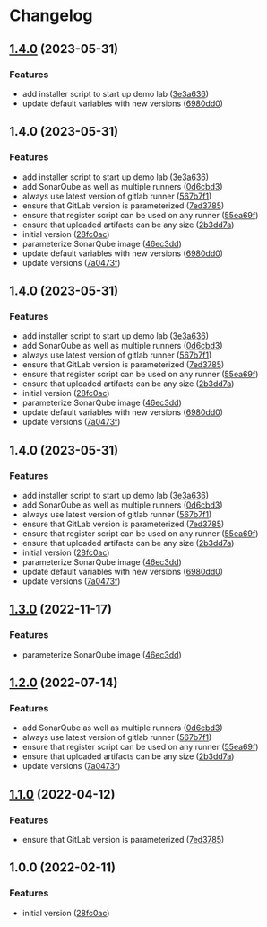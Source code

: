 # Changelog

## [1.4.0](https://github.com/PeterMosmans/gitlab-demolab/compare/1.3.0...1.4.0) (2023-05-31)


### Features

* add installer script to start up demo lab ([3e3a636](https://github.com/PeterMosmans/gitlab-demolab/commit/3e3a636243d90bb29a276735fa169521906e94a4))
* update default variables with new versions ([6980dd0](https://github.com/PeterMosmans/gitlab-demolab/commit/6980dd054469578b87dabcca07b4a0aa7d104feb))

## 1.4.0 (2023-05-31)


### Features

* add installer script to start up demo lab ([3e3a636](https://github.com/PeterMosmans/gitlab-demolab/commit/3e3a636243d90bb29a276735fa169521906e94a4))
* add SonarQube as well as multiple runners ([0d6cbd3](https://github.com/PeterMosmans/gitlab-demolab/commit/0d6cbd3ca6d77f4f8e5a7f661f82cf66250fb74e))
* always use latest version of gitlab runner ([567b7f1](https://github.com/PeterMosmans/gitlab-demolab/commit/567b7f1398d6682f92827a7059fac7fb333438d4))
* ensure that GitLab version is parameterized ([7ed3785](https://github.com/PeterMosmans/gitlab-demolab/commit/7ed3785a5d97b57f3625cae1cd8c7e3bebddb0b7))
* ensure that register script can be used on any runner ([55ea69f](https://github.com/PeterMosmans/gitlab-demolab/commit/55ea69fd2039cb3d08f7e7f6c3ca1de196becaa3))
* ensure that uploaded artifacts can be any size ([2b3dd7a](https://github.com/PeterMosmans/gitlab-demolab/commit/2b3dd7ada12d8c5f55da32aaf2522418021c622b))
* initial version ([28fc0ac](https://github.com/PeterMosmans/gitlab-demolab/commit/28fc0acadf3d0766b8b822e3ebf986532a29c386))
* parameterize SonarQube image ([46ec3dd](https://github.com/PeterMosmans/gitlab-demolab/commit/46ec3dd415f9840a965174598b644994db25ec7d))
* update default variables with new versions ([6980dd0](https://github.com/PeterMosmans/gitlab-demolab/commit/6980dd054469578b87dabcca07b4a0aa7d104feb))
* update versions ([7a0473f](https://github.com/PeterMosmans/gitlab-demolab/commit/7a0473faf6bcca966925f5f452cb6e62309a9c39))

## 1.4.0 (2023-05-31)


### Features

* add installer script to start up demo lab ([3e3a636](https://github.com/PeterMosmans/gitlab-demolab/commit/3e3a636243d90bb29a276735fa169521906e94a4))
* add SonarQube as well as multiple runners ([0d6cbd3](https://github.com/PeterMosmans/gitlab-demolab/commit/0d6cbd3ca6d77f4f8e5a7f661f82cf66250fb74e))
* always use latest version of gitlab runner ([567b7f1](https://github.com/PeterMosmans/gitlab-demolab/commit/567b7f1398d6682f92827a7059fac7fb333438d4))
* ensure that GitLab version is parameterized ([7ed3785](https://github.com/PeterMosmans/gitlab-demolab/commit/7ed3785a5d97b57f3625cae1cd8c7e3bebddb0b7))
* ensure that register script can be used on any runner ([55ea69f](https://github.com/PeterMosmans/gitlab-demolab/commit/55ea69fd2039cb3d08f7e7f6c3ca1de196becaa3))
* ensure that uploaded artifacts can be any size ([2b3dd7a](https://github.com/PeterMosmans/gitlab-demolab/commit/2b3dd7ada12d8c5f55da32aaf2522418021c622b))
* initial version ([28fc0ac](https://github.com/PeterMosmans/gitlab-demolab/commit/28fc0acadf3d0766b8b822e3ebf986532a29c386))
* parameterize SonarQube image ([46ec3dd](https://github.com/PeterMosmans/gitlab-demolab/commit/46ec3dd415f9840a965174598b644994db25ec7d))
* update default variables with new versions ([6980dd0](https://github.com/PeterMosmans/gitlab-demolab/commit/6980dd054469578b87dabcca07b4a0aa7d104feb))
* update versions ([7a0473f](https://github.com/PeterMosmans/gitlab-demolab/commit/7a0473faf6bcca966925f5f452cb6e62309a9c39))

## 1.4.0 (2023-05-31)


### Features

* add installer script to start up demo lab ([3e3a636](https://github.com/PeterMosmans/gitlab-demolab/commit/3e3a636243d90bb29a276735fa169521906e94a4))
* add SonarQube as well as multiple runners ([0d6cbd3](https://github.com/PeterMosmans/gitlab-demolab/commit/0d6cbd3ca6d77f4f8e5a7f661f82cf66250fb74e))
* always use latest version of gitlab runner ([567b7f1](https://github.com/PeterMosmans/gitlab-demolab/commit/567b7f1398d6682f92827a7059fac7fb333438d4))
* ensure that GitLab version is parameterized ([7ed3785](https://github.com/PeterMosmans/gitlab-demolab/commit/7ed3785a5d97b57f3625cae1cd8c7e3bebddb0b7))
* ensure that register script can be used on any runner ([55ea69f](https://github.com/PeterMosmans/gitlab-demolab/commit/55ea69fd2039cb3d08f7e7f6c3ca1de196becaa3))
* ensure that uploaded artifacts can be any size ([2b3dd7a](https://github.com/PeterMosmans/gitlab-demolab/commit/2b3dd7ada12d8c5f55da32aaf2522418021c622b))
* initial version ([28fc0ac](https://github.com/PeterMosmans/gitlab-demolab/commit/28fc0acadf3d0766b8b822e3ebf986532a29c386))
* parameterize SonarQube image ([46ec3dd](https://github.com/PeterMosmans/gitlab-demolab/commit/46ec3dd415f9840a965174598b644994db25ec7d))
* update default variables with new versions ([6980dd0](https://github.com/PeterMosmans/gitlab-demolab/commit/6980dd054469578b87dabcca07b4a0aa7d104feb))
* update versions ([7a0473f](https://github.com/PeterMosmans/gitlab-demolab/commit/7a0473faf6bcca966925f5f452cb6e62309a9c39))

## [1.3.0](https://git.go-forward.net/PeterMosmans/gitlab-demolab/-/compare/1.2.0...1.3.0) (2022-11-17)

### Features

- parameterize SonarQube image
  ([46ec3dd](https://git.go-forward.net/PeterMosmans/gitlab-demolab/-/commit/46ec3dd415f9840a965174598b644994db25ec7d))

## [1.2.0](https://git.go-forward.net/PeterMosmans/gitlab-demolab/-/compare/1.1.0...1.2.0) (2022-07-14)

### Features

- add SonarQube as well as multiple runners
  ([0d6cbd3](https://git.go-forward.net/PeterMosmans/gitlab-demolab/-/commit/0d6cbd3ca6d77f4f8e5a7f661f82cf66250fb74e))
- always use latest version of gitlab runner
  ([567b7f1](https://git.go-forward.net/PeterMosmans/gitlab-demolab/-/commit/567b7f1398d6682f92827a7059fac7fb333438d4))
- ensure that register script can be used on any runner
  ([55ea69f](https://git.go-forward.net/PeterMosmans/gitlab-demolab/-/commit/55ea69fd2039cb3d08f7e7f6c3ca1de196becaa3))
- ensure that uploaded artifacts can be any size
  ([2b3dd7a](https://git.go-forward.net/PeterMosmans/gitlab-demolab/-/commit/2b3dd7ada12d8c5f55da32aaf2522418021c622b))
- update versions
  ([7a0473f](https://git.go-forward.net/PeterMosmans/gitlab-demolab/-/commit/7a0473faf6bcca966925f5f452cb6e62309a9c39))

## [1.1.0](https://github.com/PeterMosmans/gitlab-demolab/compare/1.0.0...1.1.0) (2022-04-12)

### Features

- ensure that GitLab version is parameterized
  ([7ed3785](https://github.com/PeterMosmans/gitlab-demolab/commit/7ed3785a5d97b57f3625cae1cd8c7e3bebddb0b7))

## 1.0.0 (2022-02-11)

### Features

- initial version
  ([28fc0ac](https://github.com/PeterMosmans/gitlab-demolab/commit/28fc0acadf3d0766b8b822e3ebf986532a29c386))
